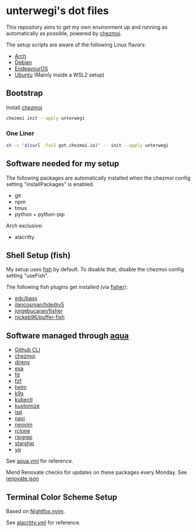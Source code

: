 # unterwegi's dot files

This repository aims to get my own environment up and running as automatically as possible, powered by [chezmoi](https://www.chezmoi.io/).

The setup scripts are aware of the following Linux flavors:

- [Arch](https://archlinux.org/)
- [Debian](https://www.debian.org/)
- [EndeavourOS](https://endeavouros.com/)
- [Ubuntu](https://ubuntu.com/) (Mainly inside a WSL2 setup)

## Bootstrap

Install [chezmoi](https://www.chezmoi.io/install/)

```bash
chezmoi init --apply unterwegi
```

### One Liner

```bash
sh -c "$(curl -fsLS get.chezmoi.io)" -- init --apply unterwegi
```

## Software needed for my setup

The following packages are automatically installed when the chezmoi config setting "installPackages" is enabled.

- git
- npm
- tmux
- python + python-pip

Arch exclusive:

- alacritty

## Shell Setup (fish)

My setup uses [fish](https://fishshell.com/) by default. To disable that, disable the chezmoi config setting "useFish".

The following fish plugins get installed (via [fisher](https://github.com/jorgebucaran/fisher)):

- [edc/bass](https://github.com/edc/bass)
- [ilancosman/tide@v5](https://github.com/IlanCosman/tide)
- [jorgebucaran/fisher](https://github.com/jorgebucaran/fisher)
- [nickeb96/puffer-fish](https://github.com/nickeb96/puffer-fish)

## Software managed through [aqua](https://github.com/aquaproj/aqua)

- [Github CLI](https://github.com/cli/cli)
- [chezmoi](https://github.com/twpayne/chezmoi)
- [direnv](https://github.com/direnv/direnv)
- [exa](https://github.com/ogham/exa)
- [fd](https://github.com/sharkdp/fd)
- [fzf](https://github.com/junegunn/fzf)
- [helm](https://github.com/helm/helm)
- [k9s](https://github.com/derailed/k9s)
- [kubectl](https://github.com/kubernetes/kubectl)
- [kustomize](https://github.com/kubernetes-sigs/kustomize)
- [lsd](https://github.com/lsd-rs/lsd)
- [navi](https://github.com/denisidoro/navi)
- [neovim](https://github.com/neovim/neovim)
- [rclone](https://github.com/rclone/rclone)
- [ripgrep](https://github.com/BurntSushi/ripgrep)
- [starship](https://github.com/starship/starship)
- [yq](https://github.com/mikefarah/yq)

See [aqua.yml](private_dot_config/aqua.yaml) for reference.

Mend Renovate checks for updates on these packages every Monday. See [renovate.json](renovate.json)

## Terminal Color Scheme Setup

Based on [Nightfox.nvim](https://github.com/EdenEast/nightfox.nvim).

See [alacritty.yml](private_dot_config/alacritty/alacritty.yml) for reference.
